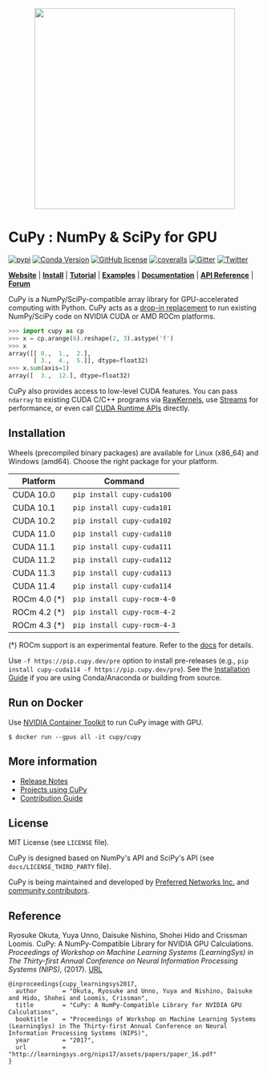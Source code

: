 <div align="center"><img src="https://raw.githubusercontent.com/cupy/cupy/master/docs/image/cupy_logo_1000px.png" width="400"/></div>

# CuPy : NumPy & SciPy for GPU

[![pypi](https://img.shields.io/pypi/v/cupy.svg)](https://pypi.python.org/pypi/cupy)
[![Conda Version](https://img.shields.io/conda/vn/conda-forge/cupy.svg)](https://anaconda.org/conda-forge/cupy)
[![GitHub license](https://img.shields.io/github/license/cupy/cupy.svg)](https://github.com/cupy/cupy)
[![coveralls](https://img.shields.io/coveralls/cupy/cupy.svg)](https://coveralls.io/github/cupy/cupy)
[![Gitter](https://badges.gitter.im/cupy/community.svg)](https://gitter.im/cupy/community)
[![Twitter](https://img.shields.io/twitter/follow/CuPy_Team?label=%40CuPy_Team)](https://twitter.com/CuPy_Team)

[**Website**](https://cupy.dev/)
| [**Install**](https://docs.cupy.dev/en/stable/install.html)
| [**Tutorial**](https://docs.cupy.dev/en/stable/user_guide/basic.html)
| [**Examples**](https://github.com/cupy/cupy/tree/master/examples)
| [**Documentation**](https://docs.cupy.dev/en/stable/)
| [**API Reference**](https://docs.cupy.dev/en/stable/reference/)
| [**Forum**](https://groups.google.com/forum/#!forum/cupy)

CuPy is a NumPy/SciPy-compatible array library for GPU-accelerated computing with Python.
CuPy acts as a [drop-in replacement](https://docs.cupy.dev/en/stable/reference/comparison.html) to run existing NumPy/SciPy code on NVIDIA CUDA or AMD ROCm platforms.

```py
>>> import cupy as cp
>>> x = cp.arange(6).reshape(2, 3).astype('f')
>>> x
array([[ 0.,  1.,  2.],
       [ 3.,  4.,  5.]], dtype=float32)
>>> x.sum(axis=1)
array([  3.,  12.], dtype=float32)
```

CuPy also provides access to low-level CUDA features.
You can pass `ndarray` to existing CUDA C/C++ programs via [RawKernels](https://docs.cupy.dev/en/stable/user_guide/kernel.html#raw-kernels), use [Streams](https://docs.cupy.dev/en/stable/reference/cuda.html) for performance, or even call [CUDA Runtime APIs](https://docs.cupy.dev/en/stable/reference/cuda.html#runtime-api) directly.

## Installation

Wheels (precompiled binary packages) are available for Linux (x86_64) and Windows (amd64).
Choose the right package for your platform.

| Platform      | Command                       |
| ------------- | ----------------------------- |
| CUDA 10.0     | `pip install cupy-cuda100`    |
| CUDA 10.1     | `pip install cupy-cuda101`    |
| CUDA 10.2     | `pip install cupy-cuda102`    |
| CUDA 11.0     | `pip install cupy-cuda110`    |
| CUDA 11.1     | `pip install cupy-cuda111`    |
| CUDA 11.2     | `pip install cupy-cuda112`    |
| CUDA 11.3     | `pip install cupy-cuda113`    |
| CUDA 11.4     | `pip install cupy-cuda114`    |
| ROCm 4.0 (*)  | `pip install cupy-rocm-4-0`   |
| ROCm 4.2 (*)  | `pip install cupy-rocm-4-2`   |
| ROCm 4.3 (*)  | `pip install cupy-rocm-4-3`   |

(\*) ROCm support is an experimental feature. Refer to the [docs](https://docs.cupy.dev/en/latest/install.html#using-cupy-on-amd-gpu-experimental) for details.

Use `-f https://pip.cupy.dev/pre` option to install pre-releases (e.g., `pip install cupy-cuda114 -f https://pip.cupy.dev/pre`).
See the [Installation Guide](https://docs.cupy.dev/en/stable/install.html) if you are using Conda/Anaconda or building from source.

## Run on Docker

Use [NVIDIA Container Toolkit](https://github.com/NVIDIA/nvidia-docker) to run CuPy image with GPU.

```
$ docker run --gpus all -it cupy/cupy
```

## More information

- [Release Notes](https://github.com/cupy/cupy/releases)
- [Projects using CuPy](https://github.com/cupy/cupy/wiki/Projects-using-CuPy)
- [Contribution Guide](https://docs.cupy.dev/en/stable/contribution.html)

## License

MIT License (see `LICENSE` file).

CuPy is designed based on NumPy's API and SciPy's API (see `docs/LICENSE_THIRD_PARTY` file).

CuPy is being maintained and developed by [Preferred Networks Inc.](https://preferred.jp/en/) and [community contributors](https://github.com/cupy/cupy/graphs/contributors).

## Reference

Ryosuke Okuta, Yuya Unno, Daisuke Nishino, Shohei Hido and Crissman Loomis.
CuPy: A NumPy-Compatible Library for NVIDIA GPU Calculations.
*Proceedings of Workshop on Machine Learning Systems (LearningSys) in The Thirty-first Annual Conference on Neural Information Processing Systems (NIPS)*, (2017).
[URL](http://learningsys.org/nips17/assets/papers/paper_16.pdf)

```
@inproceedings{cupy_learningsys2017,
  author       = "Okuta, Ryosuke and Unno, Yuya and Nishino, Daisuke and Hido, Shohei and Loomis, Crissman",
  title        = "CuPy: A NumPy-Compatible Library for NVIDIA GPU Calculations",
  booktitle    = "Proceedings of Workshop on Machine Learning Systems (LearningSys) in The Thirty-first Annual Conference on Neural Information Processing Systems (NIPS)",
  year         = "2017",
  url          = "http://learningsys.org/nips17/assets/papers/paper_16.pdf"
}
```
